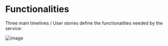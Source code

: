 # Functionalities
Three main timelines / User stories define the functionalities needed by the service:

![image](/tech_2.png)
